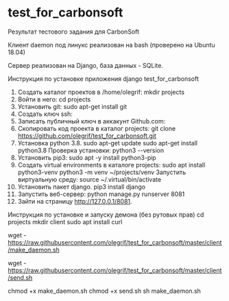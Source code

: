 # test_for_carbonsoft
Результат тестового задания для CarbonSoft

Клиент daemon под линукс реализован на bash (проверено на Ubuntu 18.04)

Сервер реализован на Django, база данных - SQLite.

Инструкция по установке приложения django test_for_carbonsoft

1. Создать каталог проектов в /home/olegrif:
mkdir projects
2. Войти в него:
cd projects
3. Установить git:
sudo apt-get install git
4. Создать ключ ssh:
5. Записать публичный ключ в аккакунт Github.com:
6. Скопировать код проекта в каталог projects:
git clone https://github.com/olegrif/test_for_carbonsoft.git
7. Установка python 3.8.
sudo apt-get update
sudo apt-get install python3.8
Проверка установки:
python3 --version
8. Установить pip3:
sudo apt -y install python3-pip
9. Создать virtual environments в каталоге projects:
sudo apt install python3-venv
python3 -m venv ~/projects/venv
Запустить виртуальную среду:
source ~/.virtual/bin/activate
10. Установить пакет django.
pip3 install django
11. Запустить веб-сервер:
python manage.py runserver 8081
12. Зайти на страницу http://127.0.0.1/8081.

Инструкция по установке и запуску демона (без рутовых прав)
cd projects
mkdir client
sudo apt install curl

wget - https://raw.githubusercontent.com/olegrif/test_for_carbonsoft/master/client/make_daemon.sh

wget - https://raw.githubusercontent.com/olegrif/test_for_carbonsoft/master/client/send.sh

chmod +x make_daemon.sh
chmod +x send.sh
sh make_daemon.sh
